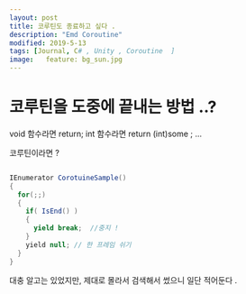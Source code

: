 ```yaml
---
layout: post
title: 코루틴도 종료하고 싶다 . 
description: "Emd Coroutine"
modified: 2019-5-13
tags: [Journal, C# , Unity , Coroutine  ]
image:   feature: bg_sun.jpg
---
```

# 코루틴을 도중에 끝내는 방법 ..?

void 함수라면 return; 
int 함수라면 return (int)some ; 
... 

코루틴이라면 ? 

``` csharp

IEnumerator CorotuineSample()
{
  for(;;)
  {
    if( IsEnd() )
    {
      yield break;  //중지 !
    }
    yield null; // 한 프레임 쉬기 
  }
}
```

대충 알고는 있었지만, 제대로 몰라서 검색해서 썼으니 일단 적어둔다 . 

